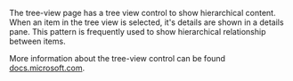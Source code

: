 The tree-view page has a tree view control to show hierarchical content. When an item in the tree view is selected, it's details are shown in a details pane. This pattern is frequently used to show hierarchical relationship between items.

More information about the tree-view control can be found [docs.microsoft.com](https://docs.microsoft.com/windows/uwp/design/controls-and-patterns/tree-view).